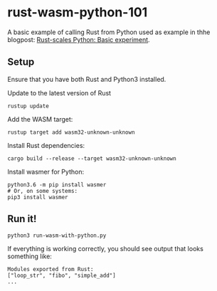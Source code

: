 # rust-wasm-python-101

A basic example of calling Rust from Python used as example in thhe blogpost: [Rust-scales Python: Basic experiment](https://medium.com/@lorenzogotuned/rust-scales-python-function-d3b1d24351cd).

## Setup
Ensure that you have both Rust and Python3 installed.

Update to the latest version of Rust
```
rustup update
```

Add the WASM target:
```
rustup target add wasm32-unknown-unknown
```

Install Rust dependencies:
```
cargo build --release --target wasm32-unknown-unknown
```

Install wasmer for Python:
```
python3.6 -m pip install wasmer
# Or, on some systems:
pip3 install wasmer
```

## Run it!
```
python3 run-wasm-with-python.py
```

If everything is working correctly, you should see output that looks something like:
```
Modules exported from Rust:
["loop_str", "fibo", "simple_add"]
...
```
